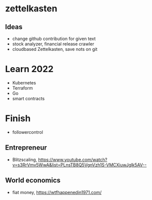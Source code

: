 # zettelkasten

## Ideas
- change github contribution for given text
- stock analyzer, financial release crawler
- cloudbased Zettelkasten, save nots on git

# Learn 2022
- Kubernetes
- Terraform
- Go
- smart contracts

# Finish
- followercontrol

## Entrepreneur
- Blitzscaling, https://www.youtube.com/watch?v=s3RrVmv5WwA&list=PLnsTB8Q5VgnVzh1S-VMCXiuwJglk5AV--

## World economics
- fiat money, https://wtfhappenedin1971.com/

